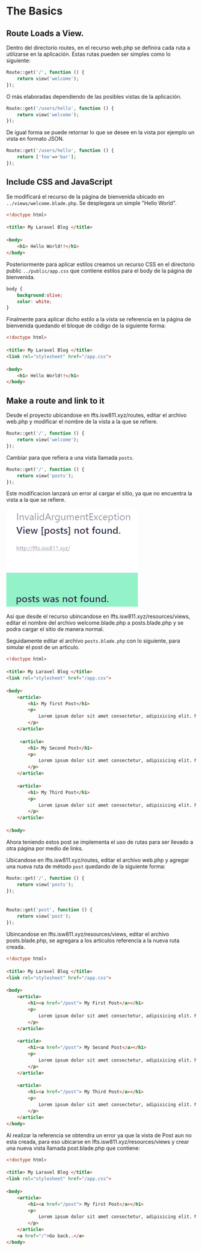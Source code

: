 # The Basics

## Route Loads a View.
Dentro del directorio routes, en el recurso web.php se definira cada ruta
a utilizarse en la aplicación.
Estas rutas pueden ser simples como lo siguiente:
```php
Route::get('/', function () {
    return view('welcome');
});
```
O más elaboradas dependiendo de las posibles vistas de la aplicación.
```php
Route::get('/users/hello', function () {
    return view('welcome');
});
```
De igual forma se puede retornar lo que se desee en la vista por ejemplo un vista en formato JSON.
```php
Route::get('/users/hello', function () {
    return ['foo'=>'bar'];
});
```
## Include CSS and JavaScript
Se modificará el recurso de la página de bienvenida ubicado en `../views/welcome.blade.php`. 
Se desplegara un simple "Hello World". 

```html
<!doctype html>

<title> My Laravel Blog </title>

<body>
    <h1> Hello World!!</h1>
</body>
```
Posteriormente para aplicar estilos creamos un recurso CSS en el directorio public `../public/app.css` que contiene estilos para el body de la página de bienvenida.

```css
body {
    background:olive;
    color: white;
}
```
Finalmente para aplicar dicho estilo a la vista se referencia en la página de bienvenida quedando el bloque
de código de la siguiente forma:

```html
<!doctype html>

<title> My Laravel Blog </title>
<link rel="stylesheet" href="/app.css">

<body>
    <h1> Hello World!!</h1>
</body>

```
## Make a route and link to it
Desde el proyecto ubicandose en lfts.isw811.xyz/routes, editar el archivo web.php y modificar el nombre de la vista a la que se refiere.

```php
Route::get('/', function () {
    return view('welcome');
});
```
Cambiar para que refiera a una vista llamada `posts`.

```php
Route::get('/', function () {
    return view('posts');
});
```
Este modificacion lanzará un error al cargar el sitio, ya que no encuentra la vista a la que se refiere.

![Select users](../images/error-posts.png)

Así que desde el recurso ubincandose en lfts.isw811.xyz/resources/views, editar el nombre del archivo welcome.blade.php a posts.blade.php
y se podra cargar el sitio de manera normal.

Seguidamente editar el archivo `posts.blade.php` con lo siguiente, para simular el post de un articulo.

```html
<!doctype html>

<title> My Laravel Blog </title>
<link rel="stylesheet" href="/app.css">

<body>
    <article>
        <h1> My first Post</h1>
        <p>
            Lorem ipsum dolor sit amet consectetur, adipisicing elit. Minus id magni harum molestiae officia explicabo ipsam libero in fuga, velit magnam nam cupiditate mollitia tempora architecto modi ad laudantium repellendus.
        </p>
    </article>

     <article>
        <h1> My Second Post</h1>
        <p>
            Lorem ipsum dolor sit amet consectetur, adipisicing elit. Minus id magni harum molestiae officia explicabo ipsam libero in fuga, velit magnam nam cupiditate mollitia tempora architecto modi ad laudantium repellendus.
        </p>
    </article>

    <article>
        <h1> My Third Post</h1>
        <p>
            Lorem ipsum dolor sit amet consectetur, adipisicing elit. Minus id magni harum molestiae officia explicabo ipsam libero in fuga, velit magnam nam cupiditate mollitia tempora architecto modi ad laudantium repellendus.
        </p>
    </article>
    
</body>
```
Ahora teniendo estos post se implementa el uso de rutas para ser llevado a otra página por medio de links.

Ubicandose en lfts.isw811.xyz/routes, editar el archivo web.php y agregar una nueva ruta de método `post` quedando de la siguiente forma:

```php
Route::get('/', function () {
    return view('posts');
});


Route::get('post', function () {
    return view('post');
});
```
Ubincandose en lfts.isw811.xyz/resources/views, editar el archivo posts.blade.php, se agregara a los articulos referencia a la nueva ruta creada.

```html
<!doctype html>

<title> My Laravel Blog </title>
<link rel="stylesheet" href="/app.css">

<body>
    <article>
        <h1><a href="/post"> My First Post</a></h1>
        <p>
            Lorem ipsum dolor sit amet consectetur, adipisicing elit. Minus id magni harum molestiae officia explicabo ipsam libero in fuga, velit magnam nam cupiditate mollitia tempora architecto modi ad laudantium repellendus.
        </p>
    </article>

    <article>
        <h1><a href="/post"> My Second Post</a></h1>
        <p>
            Lorem ipsum dolor sit amet consectetur, adipisicing elit. Minus id magni harum molestiae officia explicabo ipsam libero in fuga, velit magnam nam cupiditate mollitia tempora architecto modi ad laudantium repellendus.
        </p>
    </article>
    
    <article>
        <h1><a href="/post"> My Third Post</a></h1>
        <p>
            Lorem ipsum dolor sit amet consectetur, adipisicing elit. Minus id magni harum molestiae officia explicabo ipsam libero in fuga, velit magnam nam cupiditate mollitia tempora architecto modi ad laudantium repellendus.
        </p>
    </article>
</body>
```
Al realizar la referencia se obtendra un error ya que la vista de Post aun no esta creada, para eso ubicarse en lfts.isw811.xyz/resources/views y crear una nueva vista llamada post.blade.php que contiene:

```html
<!doctype html>

<title> My Laravel Blog </title>
<link rel="stylesheet" href="/app.css">

<body>
    <article>
        <h1><a href="/post"> My first Post</a></h1>
        <p>
            Lorem ipsum dolor sit amet consectetur, adipisicing elit. Minus id magni harum molestiae officia explicabo ipsam libero in fuga, velit magnam nam cupiditate mollitia tempora architecto modi ad laudantium repellendus.
        </p>
    </article>
    <a href="/">Go back..</a>
</body>
```


